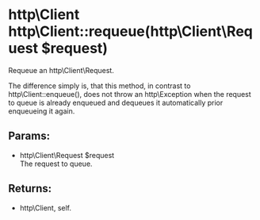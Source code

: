 # http\Client http\Client::requeue(http\Client\Request $request)

Requeue an http\Client\Request.

The difference simply is, that this method, in contrast to http\Client::enqueue(), does not throw an http\Exception when the request to queue is already enqueued and dequeues it automatically prior enqueueing it again.


## Params:

* http\Client\Request $request  
  The request to queue.

## Returns:

* http\Client, self.
